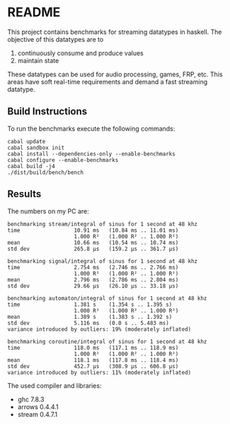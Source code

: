 README
======

This project contains benchmarks for streaming datatypes in haskell. The
objective of this datatypes are to

1. continuously consume and produce values
2. maintain state

These datatypes can be used for audio processing, games, FRP, etc. This areas
have soft real-time requirements and demand a fast streaming datatype.

Build Instructions
------------------

To run the benchmarks execute the following commands:

```shell
cabal update
cabal sandbox init
cabal install --dependencies-only --enable-benchmarks
cabal configure --enable-benchmarks
cabal build -j4
./dist/build/bench/bench
```

Results
-------

The numbers on my PC are:

```
benchmarking stream/integral of sinus for 1 second at 48 khz
time                 10.91 ms   (10.84 ms .. 11.01 ms)
                     1.000 R²   (1.000 R² .. 1.000 R²)
mean                 10.66 ms   (10.54 ms .. 10.74 ms)
std dev              265.8 μs   (159.2 μs .. 361.7 μs)

benchmarking signal/integral of sinus for 1 second at 48 khz
time                 2.754 ms   (2.746 ms .. 2.766 ms)
                     1.000 R²   (1.000 R² .. 1.000 R²)
mean                 2.796 ms   (2.786 ms .. 2.804 ms)
std dev              29.66 μs   (26.10 μs .. 33.18 μs)

benchmarking automaton/integral of sinus for 1 second at 48 khz
time                 1.381 s    (1.354 s .. 1.395 s)
                     1.000 R²   (1.000 R² .. 1.000 R²)
mean                 1.389 s    (1.383 s .. 1.392 s)
std dev              5.116 ms   (0.0 s .. 5.483 ms)
variance introduced by outliers: 19% (moderately inflated)

benchmarking coroutine/integral of sinus for 1 second at 48 khz
time                 118.0 ms   (117.1 ms .. 118.9 ms)
                     1.000 R²   (1.000 R² .. 1.000 R²)
mean                 118.1 ms   (117.8 ms .. 118.4 ms)
std dev              452.7 μs   (308.9 μs .. 606.8 μs)
variance introduced by outliers: 11% (moderately inflated)
```

The used compiler and libraries:

 * ghc 7.8.3
 * arrows 0.4.4.1
 * stream 0.4.7.1
